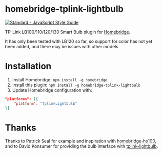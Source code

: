 # homebridge-tplink-lightbulb

[![Standard - JavaScript Style Guide](https://img.shields.io/badge/code_style-standard-brightgreen.svg)](http://standardjs.com/)

TP-Link LB100/110/120/130 Smart Bulb plugin for [Homebridge](https://github.com/nfarina/homebridge).

It has only been tested with LB120 so far, so support for color has not yet been added, and there may be issues with other models.

# Installation

1. Install Homebridge: `npm install -g homebridge`
2. Install this plugin: `npm install -g homebridge-tplink-lightbulb`
3. Update Homebridge configuration with:

```json
"platforms": [{
    "platform": "TplinkLightbulb"
}]
```

# Thanks

Thanks to Patrick Seal for example and inspiration with [homebridge-hs100](https://github.com/plasticrake/homebridge-hs100), and to David Konsumer for providing the bulb interface with [tplink-lightbulb](https://github.com/konsumer/tplink-lightbulb).

